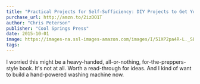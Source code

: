 ```yaml
---
title: "Practical Projects for Self-Sufficiency: DIY Projects to Get Your Self-Reliant Lifestyle Started"
purchase_url: http://amzn.to/2izDO1T
author: "Chris Peterson"
publisher: "Cool Springs Press"
date: 2015-10-01
image: https://images-na.ssl-images-amazon.com/images/I/51XP2pa4R-L._SL75_.jpg
tags:
---
```


I worried this might be a heavy-handed, all-or-nothing, for-the-preppers-style book. It's not at all. Worth a read-through for ideas. And I kind of want to build a hand-powered washing machine now.

